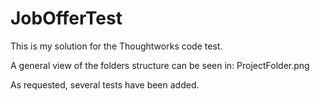 # JobOfferTest

This is my solution for the Thoughtworks code test.

A general view of the folders structure can be seen in:
    ProjectFolder.png

As requested, several tests have been added.
